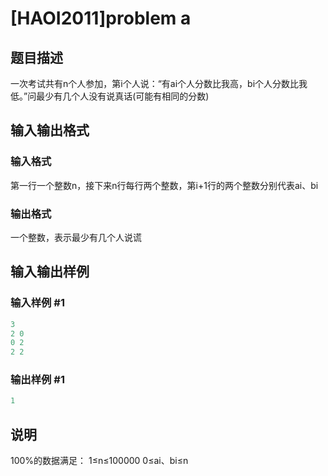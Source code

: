 # [HAOI2011]problem a

## 题目描述

一次考试共有n个人参加，第i个人说：“有ai个人分数比我高，bi个人分数比我低。”问最少有几个人没有说真话(可能有相同的分数)

## 输入输出格式

### 输入格式

第一行一个整数n，接下来n行每行两个整数，第i+1行的两个整数分别代表ai、bi

### 输出格式

一个整数，表示最少有几个人说谎

## 输入输出样例

### 输入样例 #1

```cpp
3
2 0
0 2
2 2
```


### 输出样例 #1

```cpp
1
```


## 说明

100%的数据满足： 1≤n≤100000 0≤ai、bi≤n

